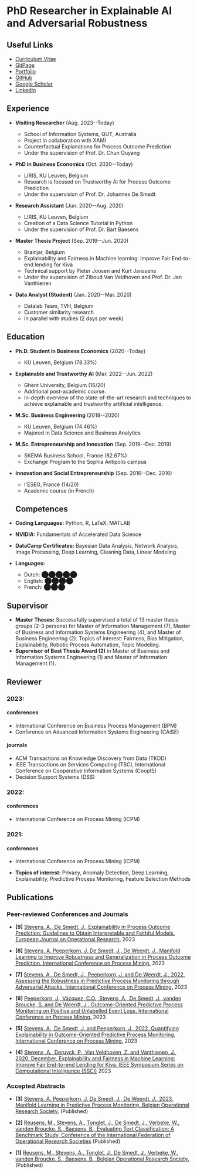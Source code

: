 # PhD Researcher in Explainable AI and Adversarial Robustness

## Useful Links
* [Curriculum Vitae](https://drive.google.com/file/d/1GXfAFF1MDXbQ3RagR33NTTmalpbf6T1n/view?usp=drive_link")
* [GitPage](https://alexanderpaulstevens.github.io/)
* [Portfolio](https://alexanderpaulstevens.github.io/portfolio)
* [GitHub](https://github.com/AlexanderPaulStevens)
* [Google Scholar](https://scholar.google.be/citations?user=fNeFT5EAAAAJ&hl=en)
* [LinkedIn](https://www.linkedin.com/in/alexander-stevens-354b41183/)

## Experience
* **Visiting Researcher** (Aug. 2023--Today)
  - School of Information Systems, QUT, Australia
  - Project in collaboration with XAMI
  - Counterfactual Explanations for Process Outcome Prediction
  - Under the supervision of Prof. Dr. Chun Ouyang

* **PhD in Business Economics** (Oct. 2020--Today)
  - LIRIS, KU Leuven, Belgium
  - Research is focused on Trustworthy AI for Process Outcome Prediction
  - Under the supervision of Prof. Dr. Johannes De Smedt

* **Research Assistant** (Jun. 2020--Aug. 2020)
  - LIRIS, KU Leuven, Belgium
  - Creation of a Data Science Tutorial in Python
  - Under the supervision of Prof. Dr. Bart Baesens

* **Master Thesis Project** (Sep. 2019--Jun. 2020)
  - Brainjar, Belgium
  - Explainability and Fairness in Machine learning: Improve Fair End-to-end lending for Kiva
  - Technical support by Pieter Joosen and Kurt Janssens
  - Under the supervision of Ziboud Van Veldhoven and Prof. Dr. Jan Vanthienen

* **Data Analyst (Student)** (Jan. 2020--Mar. 2020)
  - Datalab Team, TVH, Belgium
  - Customer similarity research
  - In parallel with studies (2 days per week)

## Education
* **Ph.D. Student in Business Economics** (2020--Today)
  - KU Leuven, Belgium (78.33%)
  
* **Explainable and Trustworthy AI** (Mar. 2022--Jun. 2022)
  - Ghent University, Belgium (16/20)
  - Additional post-academic course.
  - In-depth overview of the state-of-the-art research and techniques to achieve explainable and trustworthy artificial intelligence.

* **M.Sc. Business Engineering** (2018--2020)
  - KU Leuven, Belgium (74.46%)
  - Majored in Data Science and Business Analytics

* **M.Sc. Entrepreneurship and Innovation** (Sep. 2019--Dec. 2019)
  - SKEMA Business School, France (82.67%)
  - Exchange Program to the Sophia Antipolis campus

* **Innovation and Social Entrepreneurship** (Sep. 2016--Dec. 2016)
  - I'ÉSEG, France (14/20)
  - Academic course (in French)
 
  ## Competences
* **Coding Languages:** Python, R, LaTeX, MATLAB
* **NVIDIA:** Fundamentals of Accelerated Data Science
* **DataCamp Certificates:** Bayesian Data Analysis, Network Analysis, Image Processing, Deep Learning, Cleaning Data, Linear Modeling
* **Languages:**
  - Dutch: ⬤⬤⬤⬤⬤
  - English: ⬤⬤⬤⬤
  - French: ⬤⬤⬤

## Supervisor
* **Master Theses:** Successfully supervised a total of 13 master thesis groups (2-3 persons) for Master of Information Management (7), Master of Business and Information Systems Engineering (4), and Master of Business Engineering (2). Topics of interest: Fairness, Bias Mitigation, Explainability, Robotic Process Automation, Topic Modeling.
* **Supervisor of Best Thesis Award (2)** in Master of Business and Information Systems Engineering (1) and Master of Information Management (1).

## Reviewer
### **2023:** 
#### conferences
- International Conference on Business Process Management (BPM)
- Conference on Advanced Information Systems Engineering (CAiSE)
#### journals
- ACM Transactions on Knowledge Discovery from Data (TKDD)
- IEEE Transactions on Services Computing (TSC), International Conference on Cooperative Information Systems (CoopIS)
- Decision Support Systems (DSS)
### **2022:** 
#### conferences
- International Conference on Process Mining (ICPM)
### **2021:** 
#### conferences
- International Conference on Process Mining (ICPM)

* **Topics of interest:** Privacy, Anomaly Detection, Deep Learning, Explainability, Predictive Process Monitoring, Feature Selection Methods

## Publications

### Peer-reviewed Conferences and Journals

* **[9]** [Stevens, A., De Smedt, J., Explainability in Process Outcome Prediction: Guidelines to Obtain Interpretable and Faithful Models. European Journal on Operational Research.](https://arxiv.org/pdf/2203.16073.pdf)
2023

* **[8]** [Stevens, A. Peeperkorn, J. De Smedt, J., De Weerdt, J., Manifold Learning to Improve Robustness and Generalization in Process Outcome Prediction. International Conference on Process Mining.](https://www.researchgate.net/profile/Alexander-Stevens-6/publication/372788094_Manifold_Learning_for_Adversarial_Robustness_in_Predictive_Process_Monitoring/links/64c8c86c4ce9131cd57d165b/Manifold-Learning-for-Adversarial-Robustness-in-Predictive-Process-Monitoring.pdf)
2023

* **[7]** [Stevens, A., De Smedt, J., Peeperkorn, J. and De Weerdt, J., 2022. Assessing the Robustness in Predictive Process Monitoring through Adversarial Attacks. International Conference on Process Mining.](https://www.researchgate.net/profile/Alexander-Stevens-6/publication/372788094_Manifold_Learning_for_Adversarial_Robustness_in_Predictive_Process_Monitoring/links/64c8c86c4ce9131cd57d165b/Manifold-Learning-for-Adversarial-Robustness-in-Predictive-Process-Monitoring.pdf)
2023

* **[6]** [Peeperkorn, J., Vázquez, C.O., Stevens, A., De Smedt, J., vanden Broucke, S. and De Weerdt, J., Outcome-Oriented Predictive Process Monitoring on Positive and Unlabelled Event Logs. International Conference on Process Mining.](https://www.researchgate.net/profile/Alexander-Stevens-6/publication/372788094_Manifold_Learning_for_Adversarial_Robustness_in_Predictive_Process_Monitoring/links/64c8c86c4ce9131cd57d165b/Manifold-Learning-for-Adversarial-Robustness-in-Predictive-Process-Monitoring.pdf)
2023

* **[5]** [Stevens, A., De Smedt, J. and Peeperkorn, J., 2022. Quantifying Explainability in Outcome-Oriented Predictive Process Monitoring. International Conference on Process Mining.](https://www.researchgate.net/profile/Alexander-Stevens-6/publication/372788094_Manifold_Learning_for_Adversarial_Robustness_in_Predictive_Process_Monitoring/links/64c8c86c4ce9131cd57d165b/Manifold-Learning-for-Adversarial-Robustness-in-Predictive-Process-Monitoring.pdf)
2023

* **[4]** [Stevens, A., Deruyck, P., Van Veldhoven, Z. and Vanthienen, J., 2020, December. Explainability and Fairness in Machine Learning: Improve Fair End-to-end Lending for Kiva. IEEE Symposium Series on Computational Intelligence (SSCI)](https://ieeexplore.ieee.org/stamp/stamp.jsp?tp=&arnumber=9308371)
2023


### Accepted Abstracts

* **[3]** [ Stevens, A. Peeperkorn, J. De Smedt, J., De Weerdt, J., 2023. Manifold Learning in Predictive Process Monitoring. Belgian Operational Research Society.](https://www.orbel.be/orbel37/ORBEL_37_Booklet_final_160523.pdf#page=153) (Published)

* **[2]** [Reusens, M., Stevens, A., Tonglet, J., De Smedt, J., Verbeke, W., vanden Broucke, S., Baesens, B., Evaluating Text Classification: A Benchmark Study, Conference of the International Federation of Operational Research Societies](https://kuleuven.limo.libis.be/discovery/fulldisplay?docid=lirias4088650&context=SearchWebhook&vid=32KUL_KUL:Lirias&lang=en&search_scope=lirias_profile&adaptor=SearchWebhook&tab=LIRIAS&query=any,contains,LIRIAS4088650&offset=0) (Published)

* **[1]** [Reusens, M., Stevens, A., Tonglet, J., De Smedt, J., Verbeke, W., vanden Broucke, S., Baesens, B., Belgian Operational Research Society.](https://kuleuven.limo.libis.be/discovery/fulldisplay?docid=lirias4088650&context=SearchWebhook&vid=32KUL_KUL:Lirias&lang=en&search_scope=lirias_profile&adaptor=SearchWebhook&tab=LIRIAS&query=any,contains,LIRIAS4088650&offset=0) (Published)

